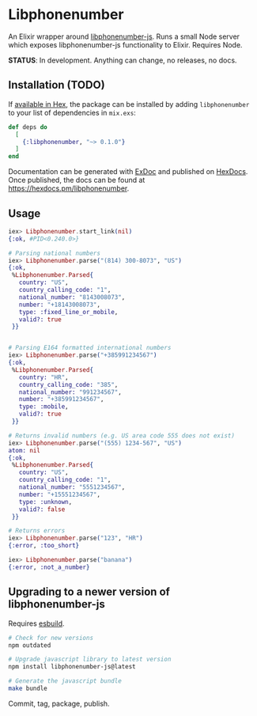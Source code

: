 # Libphonenumber

An Elixir wrapper around [libphonenumber-js](https://gitlab.com/catamphetamine/libphonenumber-js). Runs a small Node server which exposes libphonenumber-js functionality to Elixir. Requires Node.

**STATUS**: In development. Anything can change, no releases, no docs.

## Installation (TODO)

If [available in Hex](https://hex.pm/docs/publish), the package can be installed
by adding `libphonenumber` to your list of dependencies in `mix.exs`:

```elixir
def deps do
  [
    {:libphonenumber, "~> 0.1.0"}
  ]
end
```

Documentation can be generated with [ExDoc](https://github.com/elixir-lang/ex_doc)
and published on [HexDocs](https://hexdocs.pm). Once published, the docs can
be found at <https://hexdocs.pm/libphonenumber>.

## Usage

```elixir
iex> Libphonenumber.start_link(nil)
{:ok, #PID<0.240.0>}

# Parsing national numbers
iex> Libphonenumber.parse("(814) 300-8073", "US")
{:ok,
 %Libphonenumber.Parsed{
   country: "US",
   country_calling_code: "1",
   national_number: "8143008073",
   number: "+18143008073",
   type: :fixed_line_or_mobile,
   valid?: true
 }}


# Parsing E164 formatted international numbers
iex> Libphonenumber.parse("+385991234567")
{:ok,
 %Libphonenumber.Parsed{
   country: "HR",
   country_calling_code: "385",
   national_number: "991234567",
   number: "+385991234567",
   type: :mobile,
   valid?: true
 }}

# Returns invalid numbers (e.g. US area code 555 does not exist)
iex> Libphonenumber.parse("(555) 1234-567", "US")
atom: nil
{:ok,
 %Libphonenumber.Parsed{
   country: "US",
   country_calling_code: "1",
   national_number: "5551234567",
   number: "+15551234567",
   type: :unknown,
   valid?: false
 }}

# Returns errors
iex> Libphonenumber.parse("123", "HR")
{:error, :too_short}

iex> Libphonenumber.parse("banana")
{:error, :not_a_number}
```

## Upgrading to a newer version of libphonenumber-js

Requires [esbuild](https://esbuild.github.io/).

```sh
# Check for new versions
npm outdated

# Upgrade javascript library to latest version
npm install libphonenumber-js@latest

# Generate the javascript bundle
make bundle
```

Commit, tag, package, publish.
